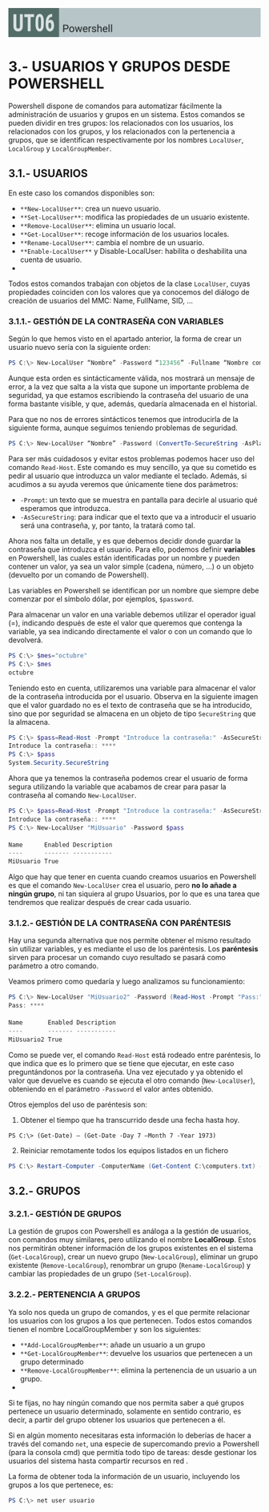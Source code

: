 ![Carátula UT06](imgs/caratula_ut06.png)

# 3.- USUARIOS Y GRUPOS DESDE POWERSHELL

Powershell dispone de comandos para automatizar fácilmente la administración de usuarios y grupos en un sistema. Estos comandos se pueden dividir en tres grupos: los relacionados con los usuarios, los relacionados con los grupos, y los relacionados con la pertenencia a grupos, que se identifican respectivamente por los nombres `LocalUser`, `LocalGroup` y `LocalGroupMember`.

## 3.1.- USUARIOS

En este caso los comandos disponibles son:

- `**New-LocalUser**`: crea un nuevo usuario.
- `**Set-LocalUser**`: modifica las propiedades de un usuario existente.
- `**Remove-LocalUser**`: elimina un usuario local.
- `**Get-LocalUser**`: recoge información de los usuarios locales.
- `**Rename-LocalUser**`: cambia el nombre de un usuario.
- `**Enable-LocalUser**` y Disable-LocalUser: habilita o deshabilita una cuenta de usuario.
- 
Todos estos comandos trabajan con objetos de la clase `LocalUser`, cuyas propiedades coinciden con los valores que ya conocemos del diálogo de creación de usuarios del MMC: Name, FullName, SID, …


### 3.1.1.- GESTIÓN DE LA CONTRASEÑA CON VARIABLES

Según lo que hemos visto en el apartado anterior, la forma de crear un usuario nuevo sería con la siguiente orden:

```powershell
PS C:\> New-LocalUser “Nombre” -Password “123456” -Fullname “Nombre complete” -Description “Descripción”
```

Aunque esta orden es sintácticamente válida, nos mostrará un mensaje de error, a la vez que salta a la vista que supone un importante problema de seguridad, ya que estamos escribiendo la contraseña del usuario de una forma bastante visible, y que, además, quedaría almacenada en el historial.

Para que no nos de errores sintácticos tenemos que introducirla de la siguiente forma, aunque seguimos teniendo problemas de seguridad.

```powershell
PS C:\> New-LocalUser “Nombre” -Password (ConvertTo-SecureString -AsPlainText -String “paso” -force) -Fullname “Nombre complete” -Description “Descripción”
```

Para ser más cuidadosos y evitar estos problemas podemos hacer uso del comando `Read-Host`. Este comando es muy sencillo, ya que su cometido es pedir al usuario que introduzca un valor mediante el teclado. Además, si acudimos a su ayuda veremos que únicamente tiene dos parámetros:

- `-Prompt`: un texto que se muestra en pantalla para decirle al usuario qué esperamos que introduzca.
- `-AsSecureString`: para indicar que el texto que va a introducir el usuario será una contraseña, y, por tanto, la tratará como tal.
  
Ahora nos falta un detalle, y es que debemos decidir donde guardar la contraseña que introduzca el usuario. Para ello, podemos definir **variables** en Powershell, las cuales están identificadas por un nombre y pueden contener un valor, ya sea un valor simple (cadena, número, …) o un objeto (devuelto por un comando de Powershell).

Las variables en Powershell se identifican por un nombre que siempre debe comenzar por el símbolo dólar, por ejemplos, `$password`.

Para almacenar un valor en una variable debemos utilizar el operador igual (=), indicando después de este el valor que queremos que contenga la variable, ya sea indicando directamente el valor o con un comando que lo devolverá. 

```powershell
PS C:\> $mes="octubre"
PS C:\> $mes
octubre
```
 
Teniendo esto en cuenta, utilizaremos una variable para almacenar el valor de la contraseña introducida por el usuario. Observa en la siguiente imagen que el valor guardado no es el texto de contraseña que se ha introducido, sino que por seguridad se almacena en un objeto de tipo `SecureString` que la almacena.

```powershell
PS C:\> $pass=Read-Host -Prompt "Introduce la contraseña:" -AsSecureString
Introduce la contraseña:: ****
PS C:\> $pass
System.Security.SecureString
```
 
Ahora que ya tenemos la contraseña podemos crear el usuario de forma segura utilizando la variable que acabamos de crear para pasar la contraseña al comando `New-LocalUser`.

```powershell
PS C:\> $pass=Read-Host -Prompt "Introduce la contraseña:" -AsSecureString
Introduce la contraseña:: ****
PS C:\> New-LocalUser "MiUsuario" -Password $pass

Name      Enabled Description
----      ------- -----------
MiUsuario True
```
 
Algo que hay que tener en cuenta cuando creamos usuarios en Powershell es que el comando `New-LocalUser` crea el usuario, pero **no lo añade a ningún grupo**, ni tan siquiera al grupo Usuarios, por lo que es una tarea que tendremos que realizar después de crear cada usuario.


### 3.1.2.- GESTIÓN DE LA CONTRASEÑA CON PARÉNTESIS

Hay una segunda alternativa que nos permite obtener el mismo resultado sin utilizar variables, y es mediante el uso de los paréntesis. Los **paréntesis** sirven para procesar un comando cuyo resultado se pasará como parámetro a otro comando.

Veamos primero como quedaría y luego analizamos su funcionamiento:

```powershell
PS C:\> New-LocalUser "MiUsuario2" -Password (Read-Host -Prompt "Pass:" -AsSecureString)
Pass: ****

Name       Enabled Description
----       ------- -----------
MiUsuario2 True

```

Como se puede ver, el comando `Read-Host` está rodeado entre paréntesis, lo que indica que es lo primero que se tiene que ejecutar, en este caso preguntándonos por la contraseña. Una vez ejecutado y ya obtenido el valor que devuelve es cuando se ejecuta el otro comando (`New-LocalUser`), obteniendo en el parámetro `-Password` el valor antes obtenido.

Otros ejemplos del uso de paréntesis son:

1.	Obtener el tiempo que ha transcurrido desde una fecha hasta hoy.

```powersell
PS C:\> (Get-Date) – (Get-Date -Day 7 –Month 7 -Year 1973)
```

2.	Reiniciar remotamente todos los equipos listados en un fichero

```powershell
PS C:\> Restart-Computer -ComputerName (Get-Content C:\computers.txt) -Force
```


## 3.2.- GRUPOS

### 3.2.1.- GESTIÓN DE GRUPOS

La gestión de grupos con Powershell es análoga a la gestión de usuarios, con comandos muy similares, pero utilizando el nombre **LocalGroup**. Estos nos permitirán obtener información de los grupos existentes en el sistema (`Get-LocalGroup`), crear un nuevo grupo (`New-LocalGroup`), eliminar un grupo existente (`Remove-LocalGroup`), renombrar un grupo (`Rename-LocalGroup`) y cambiar las propiedades de un grupo (`Set-LocalGroup`).

### 3.2.2.- PERTENENCIA A GRUPOS

Ya solo nos queda un grupo de comandos, y es el que permite relacionar los usuarios con los grupos a los que pertenecen. Todos estos comandos tienen el nombre LocalGroupMember y son los siguientes:

- `**Add-LocalGroupMember**`: añade un usuario a un grupo
- `**Get-LocalGroupMember**`: devuelve los usuarios que pertenecen a un grupo determinado
- `**Remove-LocalGroupMember**`: elimina la pertenencia de un usuario a un grupo.
- 
Si te fijas, no hay ningún comando que nos permita saber a qué grupos pertenece un usuario determinado, solamente en sentido contrario, es decir, a partir del grupo obtener los usuarios que pertenecen a él.

Si en algún momento necesitaras esta información lo deberías de hacer a través del comando `net`, una especie de supercomando previo a Powershell (para la consola cmd) que permitía todo tipo de tareas: desde gestionar los usuarios del sistema hasta compartir recursos en red .

La forma de obtener toda la información de un usuario, incluyendo los grupos a los que pertenece, es:

```powershell
PS C:\> net user usuario
```


